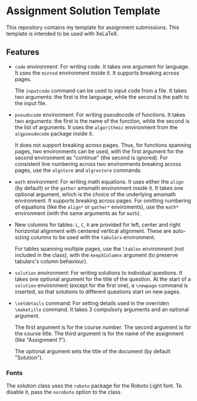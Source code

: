 # Assignment Solution Template

This repository contains my template for assignment submissions.
This template is intended to be used with XeLaTeX.

## Features
* `code` environment: For writing code.
  It takes one argument for language.
  It uses the `minted` environment inside it.
  It supports breaking across pages.

  The `inputcode` command can be used to input code from a file.
  It takes two arguments: the first is the language, while the second is the path to the input file.

* `pseudocode` environment: For writing pseudocode of functions.
  It takes two arguments: the first is the name of the function, while the second is the list of arguments.
  It uses the `algorithmic` environment from the `algpseudocode` package inside it.

  It does not support breaking across pages.
  Thus, for functions spanning pages, two environments can be used, with the first argument for the second environment as "continue" (the second is ignored).
  For consistent line numbering across two environments breaking across pages, use the `algstore` and `algrestore` commands.

* `math` environment: For writing math equations.
  It uses either the `align` (by default) or the `gather` amsmath environment inside it.
  It takes one optional argument, which is the choice of the underlying amsmath environment.
  It supports breaking across pages.
  For omitting numbering of equations (like the `align*` or `gather*` enviroments), use the `math*` environment (with the same arguments as for `math`).

* New columns for tables: `L`, `C`, `R` are provided for left, center and right horizontal alignment with centered vertical alignment.
  These are auto-sizing columns to be used with the `tabularx` environment.

  For tables spanning multiple pages, use the `ltablex` environment (not included in the class), with the `keepXColumns` argument (to preserve tabularx's column behaviour).

* `solution` environment: For writing solutions to individual questions.
  It takes one optional argument for the title of the question.
  At the start of a `solution` environment (except for the first one), a `\newpage` command is inserted, so that solutions to different questions start on new pages.

* `\setdetails` command: For setting details used in the overriden `\maketitle` command.
  It takes 3 compulsory arguments and an optional argument.

  The first argument is for the course number.
  The second argument is for the course title.
  The third argument is for the name of the assignment (like "Assignment 1").

  The optional argument sets the title of the document (by default "Solution").

### Fonts
The solution class uses the `roboto` package for the Roboto Light font.
To disable it, pass the `noroboto` option to the class.
